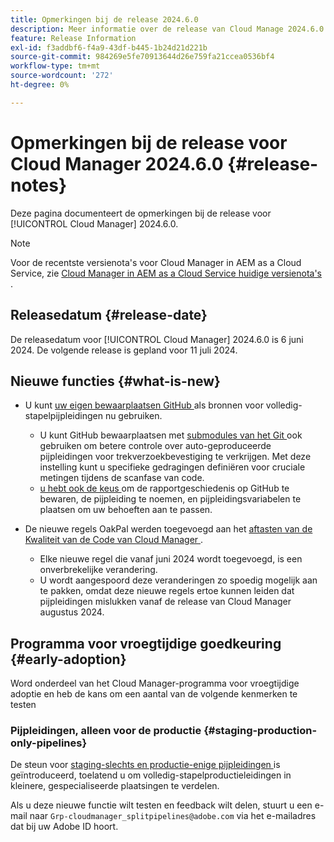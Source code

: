 ```yaml
---
title: Opmerkingen bij de release 2024.6.0
description: Meer informatie over de release van Cloud Manage 2024.6.0.
feature: Release Information
exl-id: f3addbf6-f4a9-43df-b445-1b24d21d221b
source-git-commit: 984269e5fe70913644d26e759fa21ccea0536bf4
workflow-type: tm+mt
source-wordcount: '272'
ht-degree: 0%

---
```


# Opmerkingen bij de release voor Cloud Manager 2024.6.0 {#release-notes}

Deze pagina documenteert de opmerkingen bij de release voor [!UICONTROL Cloud Manager] 2024.6.0.

>[!NOTE]
>
>Voor de recentste versienota&#39;s voor Cloud Manager in AEM as a Cloud Service, zie [ Cloud Manager in AEM as a Cloud Service huidige versienota&#39;s ](https://experienceleague.adobe.com/nl/docs/experience-manager-cloud-service/content/release-notes/cloud-manager/current).

## Releasedatum {#release-date}

De releasedatum voor [!UICONTROL Cloud Manager] 2024.6.0 is 6 juni 2024. De volgende release is gepland voor 11 juli 2024.

## Nieuwe functies {#what-is-new}

* U kunt [ uw eigen bewaarplaatsen GitHub ](/help/managing-code/private-repositories.md) als bronnen voor volledig-stapelpijpleidingen nu gebruiken.

   * U kunt GitHub bewaarplaatsen met [ submodules van het Git ](/help/managing-code/git-submodules.md) ook gebruiken om betere controle over auto-geproduceerde pijpleidingen voor trekverzoekbevestiging te verkrijgen. Met deze instelling kunt u specifieke gedragingen definiëren voor cruciale metingen tijdens de scanfase van code.
   * [ u hebt ook de keus ](/help/managing-code/github-check-config.md) om de rapportgeschiedenis op GitHub te bewaren, de pijpleiding te noemen, en pijpleidingsvariabelen te plaatsen om uw behoeften aan te passen.
* De nieuwe regels OakPal werden toegevoegd aan het [ aftasten van de Kwaliteit van de Code van Cloud Manager ](/help/using/custom-code-quality-rules.md#oakpal-ui-content-package).
   * Elke nieuwe regel die vanaf juni 2024 wordt toegevoegd, is een onverbrekelijke verandering.
   * U wordt aangespoord deze veranderingen zo spoedig mogelijk aan te pakken, omdat deze nieuwe regels ertoe kunnen leiden dat pijpleidingen mislukken vanaf de release van Cloud Manager augustus 2024.

## Programma voor vroegtijdige goedkeuring {#early-adoption}

Word onderdeel van het Cloud Manager-programma voor vroegtijdige adoptie en heb de kans om een aantal van de volgende kenmerken te testen

### Pijpleidingen, alleen voor de productie {#staging-production-only-pipelines}

De steun voor [ staging-slechts en productie-enige pijpleidingen ](/help/using/stage-prod-only.md) is geïntroduceerd, toelatend u om volledig-stapelproductieleidingen in kleinere, gespecialiseerde plaatsingen te verdelen.

Als u deze nieuwe functie wilt testen en feedback wilt delen, stuurt u een e-mail naar `Grp-cloudmanager_splitpipelines@adobe.com` via het e-mailadres dat bij uw Adobe ID hoort.
